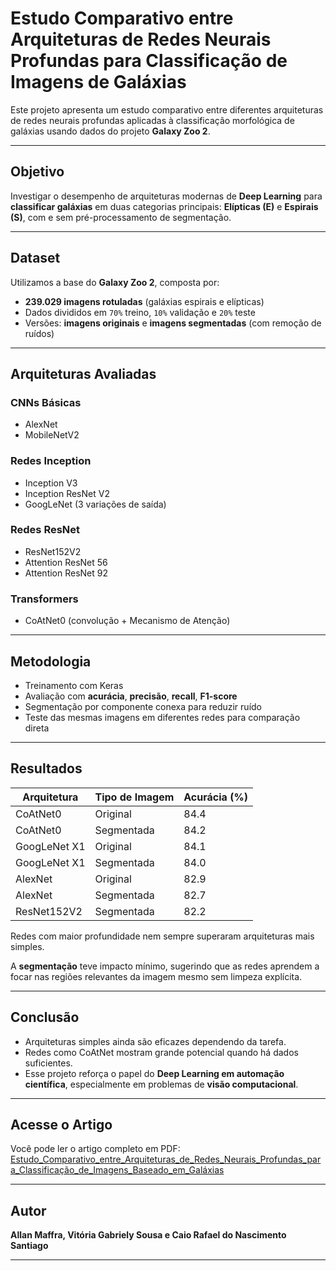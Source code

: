 # Estudo Comparativo entre Arquiteturas de Redes Neurais Profundas para Classificação de Imagens de Galáxias

Este projeto apresenta um estudo comparativo entre diferentes arquiteturas de redes neurais profundas aplicadas à classificação morfológica de galáxias usando dados do projeto **Galaxy Zoo 2**.

---

## Objetivo

Investigar o desempenho de arquiteturas modernas de **Deep Learning** para **classificar galáxias** em duas categorias principais: **Elípticas (E)** e **Espirais (S)**, com e sem pré-processamento de segmentação.

---

## Dataset

Utilizamos a base do **Galaxy Zoo 2**, composta por:

- **239.029 imagens rotuladas** (galáxias espirais e elípticas)
- Dados divididos em `70%` treino, `10%` validação e `20%` teste
- Versões: **imagens originais** e **imagens segmentadas** (com remoção de ruídos)

---

## Arquiteturas Avaliadas

### CNNs Básicas
- AlexNet
- MobileNetV2

### Redes Inception
- Inception V3
- Inception ResNet V2
- GoogLeNet (3 variações de saída)

### Redes ResNet
- ResNet152V2
- Attention ResNet 56
- Attention ResNet 92

### Transformers
- CoAtNet0 (convolução + Mecanismo de Atenção)

---

## Metodologia

- Treinamento com Keras
- Avaliação com **acurácia**, **precisão**, **recall**, **F1-score**
- Segmentação por componente conexa para reduzir ruído
- Teste das mesmas imagens em diferentes redes para comparação direta

---

## Resultados

| Arquitetura     | Tipo de Imagem | Acurácia (%) |
|-----------------|----------------|--------------|
| CoAtNet0        | Original       | 84.4         |
| CoAtNet0        | Segmentada     | 84.2         |
| GoogLeNet X1    | Original       | 84.1         |
| GoogLeNet X1    | Segmentada     | 84.0         |
| AlexNet         | Original       | 82.9         |
| AlexNet         | Segmentada     | 82.7         |
| ResNet152V2     | Segmentada     | 82.2         |

Redes com maior profundidade nem sempre superaram arquiteturas mais simples.

A **segmentação** teve impacto mínimo, sugerindo que as redes aprendem a focar nas regiões relevantes da imagem mesmo sem limpeza explícita.

---

## Conclusão

- Arquiteturas simples ainda são eficazes dependendo da tarefa.
- Redes como CoAtNet mostram grande potencial quando há dados suficientes.
- Esse projeto reforça o papel do **Deep Learning em automação científica**, especialmente em problemas de **visão computacional**.

---

## Acesse o Artigo

Você pode ler o artigo completo em PDF: [Estudo_Comparativo_entre_Arquiteturas_de_Redes_Neurais_Profundas_para_Classificação_de_Imagens_Baseado_em_Galáxias](https://github.com/vitoriags/deep-learning-classificacao-galaxias/raw/main/Estudo_Comparativo_entre_Arquiteturas_de_Redes_Neurais_Profundas_para_Classificação_de_Imagens_Baseado_em_Galáxias.pdf)


---

## Autor

**Allan Maffra, Vitória Gabriely Sousa e Caio Rafael do Nascimento Santiago**

---

